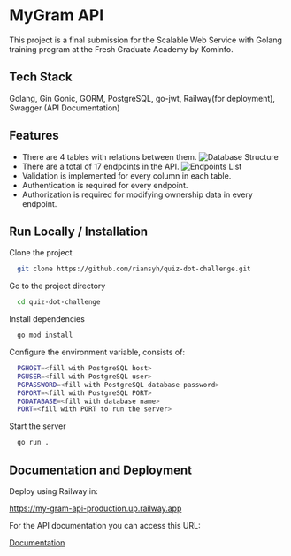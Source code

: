 # MyGram API

This project is a final submission for the Scalable Web Service with Golang training program at the Fresh Graduate Academy by Kominfo.

## Tech Stack

Golang, Gin Gonic, GORM, PostgreSQL, go-jwt, Railway(for deployment), Swagger (API Documentation)

## Features

-   There are 4 tables with relations between them.
    ![Database Structure](https://i.ibb.co/c8Mxnbz/image-2.png)
-   There are a total of 17 endpoints in the API.
    ![Endpoints List](https://i.ibb.co/GC7kkxF/Group-6.png)
-   Validation is implemented for every column in each table.
-   Authentication is required for every endpoint.
-   Authorization is required for modifying ownership data in every endpoint.

## Run Locally / Installation

Clone the project

```bash
  git clone https://github.com/riansyh/quiz-dot-challenge.git
```

Go to the project directory

```bash
  cd quiz-dot-challenge
```

Install dependencies

```bash
  go mod install
```

Configure the environment variable, consists of:

```bash
  PGHOST=<fill with PostgreSQL host>
  PGUSER=<fill with PostgreSQL user>
  PGPASSWORD=<fill with PostgreSQL database password>
  PGPORT=<fill with PostgreSQL PORT>
  PGDATABASE=<fill with database name>
  PORT=<fill with PORT to run the server>
```

Start the server

```bash
  go run .
```

## Documentation and Deployment

Deploy using Railway in:

https://my-gram-api-production.up.railway.app

For the API documentation you can access this URL:

[Documentation](https://my-gram-api-production.up.railway.app/swagger/index.html)
